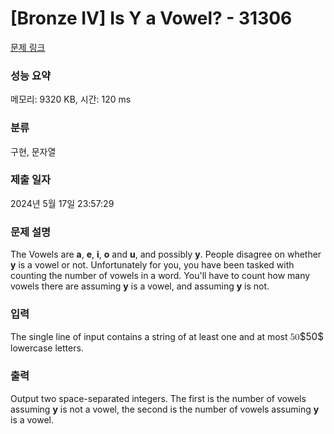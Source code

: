 # [Bronze IV] Is Y a Vowel? - 31306 

[문제 링크](https://www.acmicpc.net/problem/31306) 

### 성능 요약

메모리: 9320 KB, 시간: 120 ms

### 분류

구현, 문자열

### 제출 일자

2024년 5월 17일 23:57:29

### 문제 설명

<p>The Vowels are <strong>a</strong>, <strong>e</strong>, <strong>i</strong>, <strong>o</strong> and <strong>u</strong>, and possibly <strong>y</strong>. People disagree on whether <strong>y</strong> is a vowel or not. Unfortunately for you, you have been tasked with counting the number of vowels in a word. You'll have to count how many vowels there are assuming <strong>y</strong> is a vowel, and assuming <strong>y</strong> is not.</p>

### 입력 

 <p>The single line of input contains a string of at least one and at most <mjx-container class="MathJax" jax="CHTML" style="font-size: 109%; position: relative;"><mjx-math class="MJX-TEX" aria-hidden="true"><mjx-mn class="mjx-n"><mjx-c class="mjx-c35"></mjx-c><mjx-c class="mjx-c30"></mjx-c></mjx-mn></mjx-math><mjx-assistive-mml unselectable="on" display="inline"><math xmlns="http://www.w3.org/1998/Math/MathML"><mn>50</mn></math></mjx-assistive-mml><span aria-hidden="true" class="no-mathjax mjx-copytext">$50$</span></mjx-container> lowercase letters.</p>

### 출력 

 <p>Output two space-separated integers. The first is the number of vowels assuming <strong>y</strong> is not a vowel, the second is the number of vowels assuming <strong>y</strong> is a vowel.</p>

